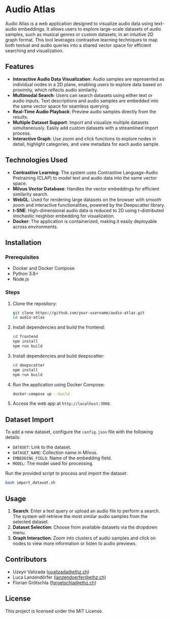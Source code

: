 
# Audio Atlas

Audio Atlas is a web application designed to visualize audio data using text-audio embeddings. It allows users to explore large-scale datasets of audio samples, such as musical genres or custom datasets, in an intuitive 2D graph format. This tool leverages contrastive learning techniques to map both textual and audio queries into a shared vector space for efficient searching and visualization.

## Features

- **Interactive Audio Data Visualization**: Audio samples are represented as individual nodes in a 2D plane, enabling users to explore data based on proximity, which reflects audio similarity.
- **Multimodal Search**: Users can search datasets using either text or audio inputs. Text descriptions and audio samples are embedded into the same vector space for seamless querying.
- **Real-Time Audio Playback**: Preview audio samples directly from the results.
- **Multiple Dataset Support**: Import and visualize multiple datasets simultaneously. Easily add custom datasets with a streamlined import process.
- **Interactive Graph**: Use zoom and click functions to explore nodes in detail, highlight categories, and view metadata for each audio sample.

## Technologies Used

- **Contrastive Learning**: The system uses Contrastive Language-Audio Pretraining (CLAP) to model text and audio data into the same vector space.
- **Milvus Vector Database**: Handles the vector embeddings for efficient similarity search.
- **WebGL**: Used for rendering large datasets on the browser with smooth zoom and interactive functionalities, powered by the Deepscatter library.
- **t-SNE**: High-dimensional audio data is reduced to 2D using t-distributed stochastic neighbor embedding for visualization.
- **Docker**: The application is containerized, making it easily deployable across environments.

## Installation

### Prerequisites

- Docker and Docker Compose
- Python 3.8+
- Node.js

### Steps

1. Clone the repository:

   ```bash
   git clone https://github.com/your-username/audio-atlas.git
   cd audio-atlas
   ```

2. Install dependencies and build the frontend:

   ```bash
   cd frontend
   npm install
   npm run build
   ```
3. Install dependencies and build deepscatter:
   ```bash
   cd deepscatter
   npm install
   npm run build
   ```
   
4. Run the application using Docker Compose:

   ```bash
   docker-compose up --build
   ```

4. Access the web app at `http://localhost:3000`.

## Dataset Import

To add a new dataset, configure the `config.json` file with the following details:

- `DATASET`: Link to the dataset.
- `DATASET_NAME`: Collection name in Milvus.
- `EMBEDDING_FIELD`: Name of the embedding field.
- `MODEL`: The model used for processing.

Run the provided script to process and import the dataset:

```bash
bash import_dataset.sh
```

## Usage

1. **Search**: Enter a text query or upload an audio file to perform a search. The system will retrieve the most similar audio samples from the selected dataset.
2. **Dataset Selection**: Choose from available datasets via the dropdown menu.
3. **Graph Interaction**: Zoom into clusters of audio samples and click on nodes to view more information or listen to audio previews.

## Contributors

- Uzeyir Valizada ([uvalizada@ethz.ch](mailto:uvalizada@ethz.ch))
- Luca Lanzendörfer ([lanzendoerfer@ethz.ch](mailto:lanzendoerfer@ethz.ch))
- Florian Grötschla ([fgroetschla@ethz.ch](mailto:fgroetschla@ethz.ch))

## License

This project is licensed under the MIT License.
